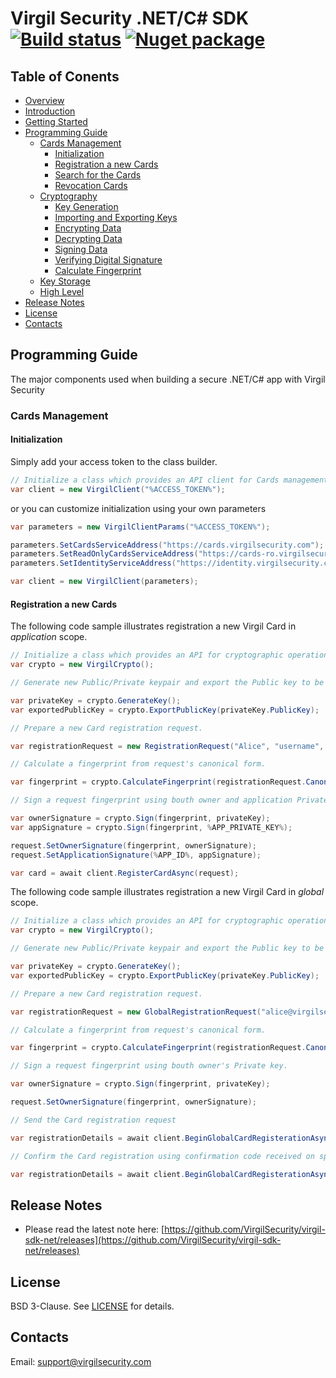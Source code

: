 # Virgil Security .NET/C# SDK [![Build status](https://ci.appveyor.com/api/projects/status/kqs4lqw426gbpccm/branch/release?svg=true)](https://ci.appveyor.com/project/unlim-it/virgil-sdk-net/branch/release) [![Nuget package](https://img.shields.io/nuget/v/Virgil.SDK.svg)](https://www.nuget.org/packages/Virgil.SDK/)


## Table of Conents

* [Overview](#overview)
* [Introduction](#introduction)
* [Getting Started](#getting-started.md)
* [Programming Guide](#programming-guide)
  * [Cards Management](#)
    * [Initialization](#)
    * [Registration a new Cards](#)
    * [Search for the Cards](#)
    * [Revocation Cards](#)
  * [Cryptography](#)
    * [Key Generation](#)
    * [Importing and Exporting Keys](#)
    * [Encrypting Data](#)
    * [Decrypting Data](#)
    * [Signing Data](#)
    * [Verifying Digital Signature](#)
    * [Calculate Fingerprint](#)
  * [Key Storage](#)
  * [High Level](#)
* [Release Notes](#)
* [License](#)
* [Contacts](#)

## Programming Guide
The major components used when building a secure .NET/C# app with Virgil Security

### Cards Management

#### Initialization

Simply add your access token to the class builder.

```csharp
// Initialize a class which provides an API client for Cards management.
var client = new VirgilClient("%ACCESS_TOKEN%");
```
or you can customize initialization using your own parameters 

```csharp
var parameters = new VirgilClientParams("%ACCESS_TOKEN%");

parameters.SetCardsServiceAddress("https://cards.virgilsecurity.com");
parameters.SetReadOnlyCardsServiceAddress("https://cards-ro.virgilsecurity.com");
parameters.SetIdentityServiceAddress("https://identity.virgilsecurity.com");

var client = new VirgilClient(parameters);
```

#### Registration a new Cards

The following code sample illustrates registration a new Virgil Card in *application* scope. 

```csharp
// Initialize a class which provides an API for cryptographic operations.
var crypto = new VirgilCrypto();

// Generate new Public/Private keypair and export the Public key to be used for Card registration.

var privateKey = crypto.GenerateKey();
var exportedPublicKey = crypto.ExportPublicKey(privateKey.PublicKey);

// Prepare a new Card registration request.

var registrationRequest = new RegistrationRequest("Alice", "username", exportedPublicKey);

// Calculate a fingerprint from request's canonical form.

var fingerprint = crypto.CalculateFingerprint(registrationRequest.CanonicalForm);

// Sign a request fingerprint using bouth owner and application Private keys. 

var ownerSignature = crypto.Sign(fingerprint, privateKey);
var appSignature = crypto.Sign(fingerprint, %APP_PRIVATE_KEY%);

request.SetOwnerSignature(fingerprint, ownerSignature);
request.SetApplicationSignature(%APP_ID%, appSignature);

var card = await client.RegisterCardAsync(request);
```

The following code sample illustrates registration a new Virgil Card in *global* scope. 

```csharp
// Initialize a class which provides an API for cryptographic operations.
var crypto = new VirgilCrypto();

// Generate new Public/Private keypair and export the Public key to be used for Card registration.

var privateKey = crypto.GenerateKey();
var exportedPublicKey = crypto.ExportPublicKey(privateKey.PublicKey);

// Prepare a new Card registration request.

var registrationRequest = new GlobalRegistrationRequest("alice@virgilsecurity.com", exportedPublicKey);

// Calculate a fingerprint from request's canonical form.

var fingerprint = crypto.CalculateFingerprint(registrationRequest.CanonicalForm);

// Sign a request fingerprint using bouth owner's Private key. 

var ownerSignature = crypto.Sign(fingerprint, privateKey);

request.SetOwnerSignature(fingerprint, ownerSignature);

// Send the Card registration request

var registrationDetails = await client.BeginGlobalCardRegisterationAsync(request);

// Confirm the Card registration using confirmation code received on specified email address.

var registrationDetails = await client.BeginGlobalCardRegisterationAsync(request);
```



## Release Notes
 - Please read the latest note here: [https://github.com/VirgilSecurity/virgil-sdk-net/releases](https://github.com/VirgilSecurity/virgil-sdk-net/releases)

## License
BSD 3-Clause. See [LICENSE](https://github.com/VirgilSecurity/virgil/blob/master/LICENSE) for details.

## Contacts
Email: <support@virgilsecurity.com>

